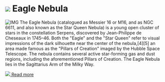 # ![](/home/lcv/Dropbox/AstroPhotography//Imaging//Common/pyl-tiny.png) Eagle Nebula
![IMG](/home/lcv/Dropbox/AstroPhotography//Imaging//HD/Eagle_Nebula.jpg)
The Eagle Nebula (catalogued as Messier 16 or M16, and as NGC 6611, and also known as the Star Queen Nebula) is a young open cluster of stars in the constellation Serpens, discovered by Jean-Philippe de Cheseaux in 1745–46. Both the "Eagle" and the "Star Queen" refer to visual impressions of the dark silhouette near the center of the nebula,[4][5] an area made famous as the "Pillars of Creation" imaged by the Hubble Space Telescope. The nebula contains several active star-forming gas and dust regions, including the aforementioned Pillars of Creation. The Eagle Nebula lies in the Sagittarius Arm of the Milky Way.

[![](/home/lcv/Dropbox/AstroPhotography//Imaging//Common/Wikipedia.png) Read more](https://en.wikipedia.org/wiki/Eagle_Nebula)
